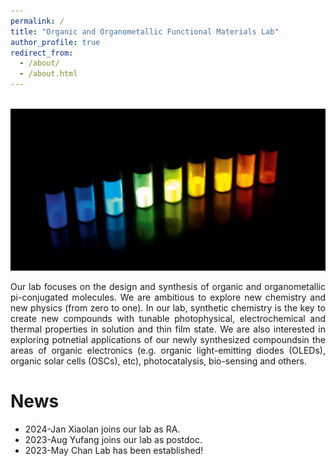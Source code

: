 ```yaml
---
permalink: /
title: "Organic and Organometallic Functional Materials Lab"
author_profile: true
redirect_from: 
  - /about/
  - /about.html
---
```

<br/> <img src='/images/figure4.jpg'>

<div style="text-align: justify">
    Our lab focuses on the design and synthesis of organic and organometallic pi-conjugated molecules. We are ambitious to explore new chemistry and new physics (from zero to one). In our lab, synthetic chemistry is the key to create new compounds with tunable photophysical, electrochemical and thermal properties in solution and thin film state. We are also interested in exploring potnetial applications of our newly synthesized compoundsin the areas of organic electronics (e.g. organic light-emitting diodes (OLEDs), organic solar cells (OSCs), etc), photocatalysis, bio-sensing and others.
</div>

News
======
* 2024-Jan      Xiaolan joins our lab as RA.
* 2023-Aug      Yufang joins our lab as postdoc.
* 2023-May      Chan Lab has been established!




